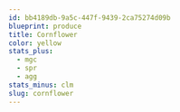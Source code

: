 ```yaml
---
id: bb4189db-9a5c-447f-9439-2ca75274d09b
blueprint: produce
title: Cornflower
color: yellow
stats_plus:
  - mgc
  - spr
  - agg
stats_minus: clm
slug: cornflower
---
```

